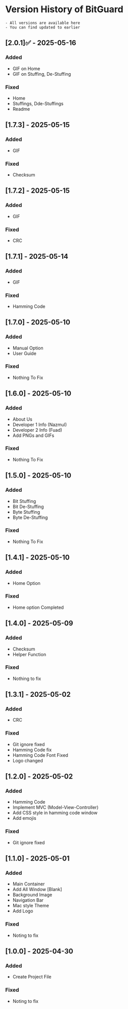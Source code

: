 # Version History of BitGuard
```
- All versions are available here
- You can find updated to earlier
```




## [2.0.1]✅ - 2025-05-16
### Added
- GIF on Home
- GIF on Stuffing, De-Stuffing

### Fixed
- Home
- Stuffings, Dde-Stuffings
- Readme

###



## [1.7.3] - 2025-05-15
### Added
- GIF

### Fixed
- Checksum

###


## [1.7.2] - 2025-05-15
### Added
- GIF

### Fixed
- CRC

###


## [1.7.1] - 2025-05-14
### Added
- GIF

### Fixed
- Hamming Code

###


## [1.7.0] - 2025-05-10
### Added
- Manual Option
- User Guide

### Fixed
- Nothing To Fix

###


## [1.6.0] - 2025-05-10
### Added
- About Us
- Developer 1 Info (Nazmul)
- Developer 2 Info (Fuad)
- Add PNGs and GIFs

### Fixed
- Nothing To Fix

###

## [1.5.0] - 2025-05-10
### Added
- Bit Stuffing
- Bit De-Stuffing
- Byte Stuffing
- Byte De-Stuffing

### Fixed
- Nothing To Fix

###

## [1.4.1] - 2025-05-10
### Added
- Home Option

### Fixed
- Home option Completed

###

## [1.4.0] - 2025-05-09
### Added
- Checksum
- Helper Function

### Fixed
- Nothing to fix

###

## [1.3.1] - 2025-05-02
### Added
- CRC

### Fixed
- Git ignore fixed
- Hamming Code fix
- Hamming Code Font Fixed
- Logo changed

###


## [1.2.0] - 2025-05-02
### Added
- Hamming Code
- Implement MVC (Model-View-Controller)
- Add CSS style in hamming code window
- Add emojis

### Fixed
- Git ignore fixed

## [1.1.0] - 2025-05-01
### Added
- Main Container
- Add All Window [Blank]
- Background Image
- Navigation Bar
- Mac style Theme
- Add Logo

### Fixed
- Noting to fix

## [1.0.0] - 2025-04-30
### Added
- Create Project File

### Fixed
- Noting to fix
